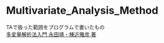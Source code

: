 # Multivariate_Analysis_Method
TAで扱った範囲をプログラムで書いたもの<br>
[多変量解析法入門 永田靖・棟近雅彦 著](https://www.saiensu.co.jp/search/?isbn=978-4-7819-0980-6&y=2001#detail)


